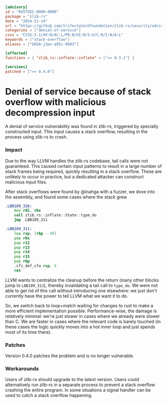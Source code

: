 ```toml
[advisory]
id = "RUSTSEC-0000-0000"
package = "zlib-rs"
date = "2024-11-14"
url = "https://github.com/trifectatechfoundation/zlib-rs/security/advisories/GHSA-j3px-q95c-9683"
categories = ["denial-of-service"]
cvss = "CVSS:3.1/AV:N/AC:L/PR:N/UI:N/S:U/C:N/I:N/A:L"
keywords = ["stack-overflow"]
aliases = ["GHSA-j3px-q95c-9683"]

[affected]
functions = { "zlib_rs::inflate::inflate" = ["<= 0.3.1"] }

[versions]
patched = [">= 0.4.0"]
```

# Denial of service because of stack overflow with malicious decompression input

A denial of service vulnerability was found in zlib-rs, triggered by specially constructed input. This input causes a stack overflow, resulting in the process using zlib-rs to crash.

### Impact

Due to the way LLVM handles the zlib-rs codebase, tail calls were not guaranteed. This caused certain input patterns to result in a large number of stack frames being required, quickly resulting in a stack overflow. These are unlikely to occur in practice, but a dedicated attacker can construct malicious input files.

After stack overflows were found by @inahga with a fuzzer, we dove into the assembly, and found some cases where the stack grew

```asm
.LBB109_326:
    mov rdi, rbx
    call zlib_rs::inflate::State::type_do
    jmp .LBB109_311

.LBB109_311:
    lea rsp, [rbp - 40]
    pop rbx
    pop r12
    pop r13
    pop r14
    pop r15
    pop rbp
    .cfi_def_cfa rsp, 8
    ret
```

LLVM wants to centralize the cleanup before the return (many other blocks jump to `LBB109_311`), thereby invalidating a tail call to `type_do`. We were not able to get rid of this call without introducing one elsewhere: we just don't currently have the power to tell LLVM what we want it to do.

So, we switch back to loop+match waiting for changes to rust to make a more efficient implementation possible. Performance-wise, the damage is relatively minimal: we're just slower in cases where we already were slower than C. We are faster in cases where the relevant code is barely touched (in these cases the logic quickly moves into a hot inner loop and just spends most of its time there).

### Patches
Version 0.4.0 patches the problem and is no longer vulnerable.

### Workarounds
Users of zlib-rs should upgrade to the latest version. Users could alternatively run zlib-rs in a separate process to prevent a stack overflow crashing the entire program. In some situations a signal handler can be used to catch a stack overflow happening.
